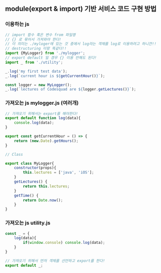 ## module(export & import) 기반 서비스 코드 구현 방법

### 이용하는 js
```javascript
// import 함수 혹은 변수 from 파일명
// {} 로 묶어서 가져와야 한다!
// 이 의미는 ./myloger에 있는 것 중에서 log라는 객체를 log로 이용하려고 하니깐!!
// destructuring 이랑 똑같다!!
import {MyLogger} from './mylogger';
// export default 일 경우 {} 이용 안해도 된다!
import _ from './utility';

_.log('my first test data');
_.log(`current hour is ${getCurrentHour()}`);

const logger = new MyLogger();
_.log(`lectures of Codesquad are ${logger.getLectures()}`);
```

### 가져오는 js mylogger.js (여러개)
```javascript
// 가져오기 위해서는 export를 해야한다!
export default function log(data){
    console.log(data);
}

export const getCurrentHour = () => {
    return (new.Date).getHours();
}

// Class

export class MyLogger{
    constructor(props){
        this.lectures = ['java', 'iOS'];
    }
    getLectures() {
        return this.lectures;
    }
    getTime() {
        return Date.now();
    }
}
```

### 가져오는 js utility.js
```javascript
const _ = {
    log(data){
        if(window.console) console.log(data);
    }
}

// 가져오기 위해서 먼저 객체를 선언하고 export를 한다!
export default _;
```